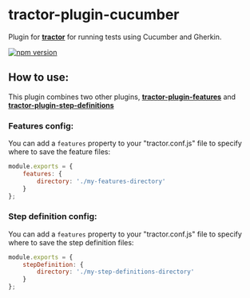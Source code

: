 # tractor-plugin-cucumber

Plugin for [**tractor**](http://github.com/TradeMe/tractor) for running tests using Cucumber and Gherkin.

[![npm version](https://img.shields.io/npm/v/tractor-plugin-cucumber.svg)](https://www.npmjs.com/package/tractor-plugin-cucumber)

## How to use:

This plugin combines two other plugins, [**tractor-plugin-features**](http://github.com/phenomnomnominal/tractor-plugin-features) and [**tractor-plugin-step-definitions**](http://github.com/phenomnomnominal/tractor-plugin-step-definitions)

### Features config:

You can add a `features` property to your "tractor.conf.js" file to specify where to save the feature files:

```javascript
module.exports = {
    features: {
        directory: './my-features-directory'
    }
};
```

### Step definition config:

You can add a `features` property to your "tractor.conf.js" file to specify where to save the step definition files:

```javascript
module.exports = {
    stepDefinition: {
        directory: './my-step-definitions-directory'
    }
};
```
